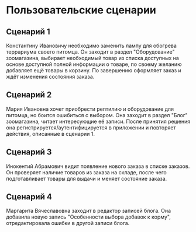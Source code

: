# Пользовательские сценарии

## Сценарий 1

Константину Ивановичу необходимо заменить лампу для обогрева террариума своего питомца. Он заходит в раздел "Оборудование" зоомагазина, выбирает необходимый товар из списка доступных на основе доступной полной информации о товаре, по своему желанию добавляет ещё товары в корзину. По завершению оформляет заказ и ждёт изменения состояния заказа.

## Сценарий 2

Мария Ивановна хочет приобрести рептилию и оборудование для питомца, но боится ошибиться с выбором. Она заходит в раздел "Блог" зоомагазина, читает интересующие её записи. После принятия решения она регистрируется/аутентифицируется в приложении и повторяет действия, описанные в сценарии 1.

## Сценарий 3

Инокентий Абрамович видит появление нового заказа в списке заказов. Он проверяет наличие товаров из заказа на складе, после чего подготавливает товары для выдачи и меняет состояние заказа.

## Сценарий 4

Маргарита Вячеславовна заходит в редактор записей блога. Она добавила новую запись "Особенности выбора добавок к корму", отредактировала ошибки в другой записи блога.
